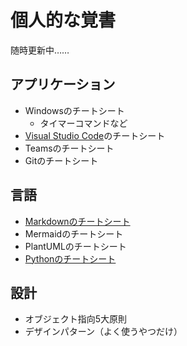 # 個人的な覚書

随時更新中……

## アプリケーション

- Windowsのチートシート
    - タイマーコマンドなど
- [Visual Studio Code](VisualStudioCode.md)のチートシート
- Teamsのチートシート
- Gitのチートシート

## 言語

- [Markdownのチートシート](Markdown.md)
- Mermaidのチートシート
- PlantUMLのチートシート
- [Pythonのチートシート](Python.md)

## 設計

- オブジェクト指向5大原則
- デザインパターン（よく使うやつだけ）
